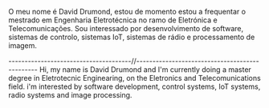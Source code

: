 O meu nome é David Drumond, estou de momento estou a frequentar o mestrado em Engenharia Eletrotécnica no ramo de Eletrónica e Telecomunicações.
Sou interessado por desenvolvimento de software, sistemas de controlo, sistemas IoT, sistemas de rádio e processamento de imagem.

--------------------------------------//-----------------------------------------------
Hi, my name is David Drumond and I'm currently doing a master degree in Eletrotecnic Enginearing, on the Eletronics and Telecomunications field.
i'm interested by software development, control systems, IoT systems, radio systems and image processing.
